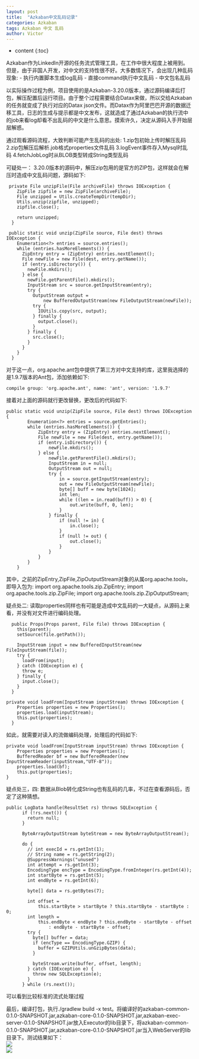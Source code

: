 ```yaml
---
layout: post
title:  "Azkaban中文乱码记录"
categories: Azkaban
tags: Azkaban 中文 乱码
author: Victor
---
```


* content
{:toc}

<p>Azkaban作为LinkedIn开源的任务流式管理工具，在工作中很大程度上被用到。但是，由于非国人开发，对中文的支持性很不好。大多数情况下，会出现几种乱码现象:
-  执行内置脚本生成log乱码
-  直接command执行中文乱码
-  中文包名乱码
</p>
<p>以实际操作过程为例，项目使用的是Azkaban-3.20.0版本，通过源码编译后打包，解压配置后运行项目。由于整个过程需要结合Datax来做，所以交给Azkaban的任务就变成了执行对应的Datax json文件。而Datax作为阿里巴巴开源的数据迁移工具，日志的生成与提示都是中文发布，这就造成了通过Azkaban的执行流中的job来看log却看不出乱码的中文是什么意思。摸索许久，决定从源码入手开始层层解惑。</p>
<!-- more -->
通过观看源码流程，大致判断可能产生乱码的出处:
1.zip包初始上传时解压乱码
2.zip包解压后解析.job格式properties文件乱码
3.logEvent事件存入Mysql时乱码
4.fetchJobLog时从BLOB类型转成String类型乱码

可疑处一：
3.20.0版本的源码中，解压zip包用的是官方的ZIP包，这样就会在解压时造成中文乱码问题，源码如下:
```
 private File unzipFile(File archiveFile) throws IOException {
    ZipFile zipfile = new ZipFile(archiveFile);
    File unzipped = Utils.createTempDir(tempDir);
    Utils.unzip(zipfile, unzipped);
    zipfile.close();

    return unzipped;
  }
  
 public static void unzip(ZipFile source, File dest) throws IOException {
    Enumeration<?> entries = source.entries();
    while (entries.hasMoreElements()) {
      ZipEntry entry = (ZipEntry) entries.nextElement();
      File newFile = new File(dest, entry.getName());
      if (entry.isDirectory()) {
        newFile.mkdirs();
      } else {
        newFile.getParentFile().mkdirs();
        InputStream src = source.getInputStream(entry);
        try {
          OutputStream output =
              new BufferedOutputStream(new FileOutputStream(newFile));
          try {
            IOUtils.copy(src, output);
          } finally {
            output.close();
          }
        } finally {
          src.close();
        }
      }
    }
  }
```
对于这一点，org.apache.ant包中提供了第三方对中文支持的库，这里我选择的是1.9.7版本的Ant包，添加依赖如下:
```
compile group: 'org.apache.ant', name: 'ant', version: '1.9.7'
```
接着对上面的源码就行更改替换，更改后的代码如下:
```
public static void unzip(ZipFile source, File dest) throws IOException {
        Enumeration<?> entries = source.getEntries();
        while (entries.hasMoreElements()) {
            ZipEntry entry = (ZipEntry) entries.nextElement();
            File newFile = new File(dest, entry.getName());
            if (entry.isDirectory()) {
                newFile.mkdirs();
            } else {
                newFile.getParentFile().mkdirs();
                InputStream in = null;
                OutputStream out = null;
                try {
                    in = source.getInputStream(entry);
                    out = new FileOutputStream(newFile);
                    byte[] buff = new byte[1024];
                    int len;
                    while ((len = in.read(buff)) > 0) {
                        out.write(buff, 0, len);
                    }
                } finally {
                    if (null != in) {
                        in.close();
                    }
                    if (null != out) {
                        out.close();
                    }
                }
            }
        }
    }
```
其中，之前的ZipEntry,ZipFile,ZipOutputStream对象的从属org.apache.tools，即导入包为:
import org.apache.tools.zip.ZipEntry;
import org.apache.tools.zip.ZipFile;
import org.apache.tools.zip.ZipOutputStream;

疑点处二:
读取properties同样也有可能是造成中文乱码的一大疑点，从源码上来看，并没有对文件进行编码处理。
```
  public Props(Props parent, File file) throws IOException {
    this(parent);
    setSource(file.getPath());

    InputStream input = new BufferedInputStream(new FileInputStream(file));
    try {
      loadFrom(input);
    } catch (IOException e) {
      throw e;
    } finally {
      input.close();
    }
  }
  
private void loadFrom(InputStream inputStream) throws IOException {
    Properties properties = new Properties();
    properties.load(inputStream);
    this.put(properties);
  }
```
如此，就需要对读入的流做编码处理，处理后的代码如下:
```
private void loadFrom(InputStream inputStream) throws IOException {
    Properties properties = new Properties();
    BufferedReader bf = new BufferedReader(new InputStreamReader(inputStream,"UTF-8"));
    properties.load(bf);
    this.put(properties);
}
```
疑点处三，四:
数据从Blob转化成String也有乱码的几率，不过在查看源码后，否定了这种猜想。
```
public LogData handle(ResultSet rs) throws SQLException {
      if (!rs.next()) {
        return null;
      }

      ByteArrayOutputStream byteStream = new ByteArrayOutputStream();

      do {
        // int execId = rs.getInt(1);
        // String name = rs.getString(2);
        @SuppressWarnings("unused")
        int attempt = rs.getInt(3);
        EncodingType encType = EncodingType.fromInteger(rs.getInt(4));
        int startByte = rs.getInt(5);
        int endByte = rs.getInt(6);

        byte[] data = rs.getBytes(7);

        int offset =
            this.startByte > startByte ? this.startByte - startByte : 0;
        int length =
            this.endByte < endByte ? this.endByte - startByte - offset
                : endByte - startByte - offset;
        try {
          byte[] buffer = data;
          if (encType == EncodingType.GZIP) {
            buffer = GZIPUtils.unGzipBytes(data);
          }

          byteStream.write(buffer, offset, length);
        } catch (IOException e) {
          throw new SQLException(e);
        }
      } while (rs.next());
```
可以看到比较标准的流式处理过程

最后，编译打包，执行./gradlew build -x test。将编译好的azkaban-common-0.1.0-SNAPSHOT.jar,azkaban-core-0.1.0-SNAPSHOT.jar,azkaban-exec-server-0.1.0-SNAPSHOT.jar放入Executor的lib目录下，将azkaban-common-0.1.0-SNAPSHOT.jar,azkaban-core-0.1.0-SNAPSHOT.jar当入WebServer的lib目录下。测试结果如下：  
![](https://V-I-C-T-O-R.github.io/pics/azkaban/zh_cn_1.png)  
![](https://V-I-C-T-O-R.github.io/pics/azkaban/zh_cn_2.png)
